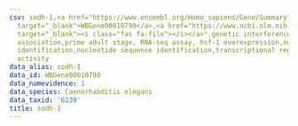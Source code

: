 ```yaml
---
csv: sodh-1,<a href="https://www.ensembl.org/Homo_sapiens/Gene/Summary?db=core;g=WBGene00010790"
  target="_blank">WBGene00010790</a>,<a href="https://www.ncbi.nlm.nih.gov/pubmed/30894454"
  target="_blank"><i class="fas fa-file"></i></a>",genetic interference,functional
  association,prime adult stage, RNA-seq assay, hsf-1 overexpression,nucleotide sequence
  identification,nucleotide sequence identification,transcriptional regulation,up-regulates
  activity
data_alias: sodh-1
data_id: WBGene00010790
data_numevidence: 1
data_species: Caenorhabditis elegans
data_taxid: '6239'
title: sodh-1
---
```

